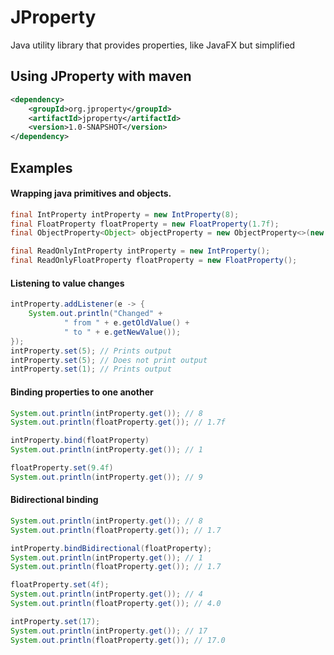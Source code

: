 # JProperty
Java utility library that provides properties, like JavaFX but simplified

## Using JProperty with maven
```xml
<dependency>
    <groupId>org.jproperty</groupId>
    <artifactId>jproperty</artifactId>
    <version>1.0-SNAPSHOT</version>
</dependency>
```

## Examples

#### Wrapping java primitives and objects.

```java
final IntProperty intProperty = new IntProperty(8);
final FloatProperty floatProperty = new FloatProperty(1.7f);
final ObjectProperty<Object> objectProperty = new ObjectProperty<>(new Object());

final ReadOnlyIntProperty intProperty = new IntProperty();
final ReadOnlyFloatProperty floatProperty = new FloatProperty();
```
#### Listening to value changes
```java
intProperty.addListener(e -> {
    System.out.println("Changed" +
            " from " + e.getOldValue() +
            " to " + e.getNewValue());
});
intProperty.set(5); // Prints output
intProperty.set(5); // Does not print output
intProperty.set(1); // Prints output
```
#### Binding properties to one another
```java
System.out.println(intProperty.get()); // 8
System.out.println(floatProperty.get()); // 1.7f

intProperty.bind(floatProperty)
System.out.println(intProperty.get()); // 1

floatProperty.set(9.4f)
System.out.println(intProperty.get()); // 9
```
#### Bidirectional binding
```java
System.out.println(intProperty.get()); // 8
System.out.println(floatProperty.get()); // 1.7

intProperty.bindBidirectional(floatProperty);
System.out.println(intProperty.get()); // 1
System.out.println(floatProperty.get()); // 1.7

floatProperty.set(4f);
System.out.println(intProperty.get()); // 4
System.out.println(floatProperty.get()); // 4.0

intProperty.set(17);
System.out.println(intProperty.get()); // 17 
System.out.println(floatProperty.get()); // 17.0
```
